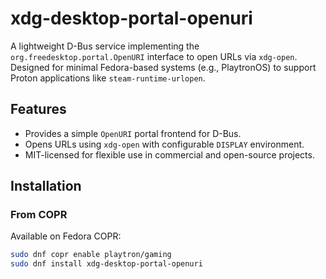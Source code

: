 # xdg-desktop-portal-openuri

A lightweight D-Bus service implementing the `org.freedesktop.portal.OpenURI` interface to open URLs via `xdg-open`. Designed for minimal Fedora-based systems (e.g., PlaytronOS) to support Proton applications like `steam-runtime-urlopen`.

## Features
- Provides a simple `OpenURI` portal frontend for D-Bus.
- Opens URLs using `xdg-open` with configurable `DISPLAY` environment.
- MIT-licensed for flexible use in commercial and open-source projects.

## Installation

### From COPR
Available on Fedora COPR:
```bash
sudo dnf copr enable playtron/gaming
sudo dnf install xdg-desktop-portal-openuri
